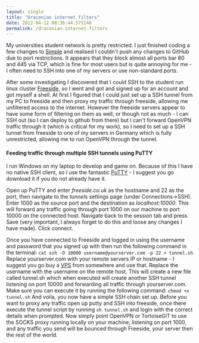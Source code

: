 ```yaml
---
layout: single
title: "Draconian internet filters"
date: 2012-04-12 00:36:44.575146
permalink: /draconian-internet-filters
---
```


My universities student network is pretty restricted. I just finished coding a few changes to [Simple](https://github.com/orf/simple) and realised I couldn't push any changes to GitHub due to port restrictions. It appears that they block almost all ports bar 80 and 445 via TCP, which is fine for most users but is quite annoying for me - I often need to SSH into one of my servers or use non-standard ports.

After some investigating I discovered that I could SSH to the student run linux cluster [Freeside](https://www.freeside.co.uk), so I went and got and signed up for an account and got myself a shell. At first I figured that I could just set up a SSH tunnel from my PC to freeside and then proxy my traffic through freeside, allowing me unfiltered access to the internet. However the freeside servers appear to have some form of filtering on them as well, or though not as much - I can SSH out (so I can deploy to github from there) but I can't forward OpenVPN traffic through it (which is critical for my work), so I need to set up a SSH tunnel from freeside to one of my servers in Germany which is fully unrestricted, allowing me to run OpenVPN through the tunnel.

#### Feeding traffic through multiple SSH tunnels using PuTTY
I run Windows on my laptop to develop and game on. Because of this I have no native SSH client, so I use the fantastic [PuTTY](http://www.chiark.greenend.org.uk/~sgtatham/putty/) - I suggest you go download it if you do not already have it.

Open up PuTTY and enter *freeside.co.uk* as the hostname and 22 as the port, then navigate to the *tunnels* settings page (under Connections->SSH). Enter 1000 as the source port and the destination as *localhost:10000*. This will forward any traffic going through port 1000 on our machine to port 10000 on the connected host. Navigate back to the session tab and press Save (very important, I always forget to do this and loose any changes I have made). Click connect.

Once you have connected to Freeside and logged in using the username and password that you signed up with then run the following command in the terminal:
``cat ssh -D 10000 username@yourserver.com -p 22 > tunnel.sh``
Replace yourserver.com with your remote servers IP or hostname - I suggest you go buy a [VPS](http://www.vps-forge.com) from somewhere and use that. Replace the username with the username on the remote host.
This will create a new file called tunnel.sh which when executed will create another SSH tunnel listening on port 10000 and forwarding all traffic through yourserver.com.
Make sure you can execute it by running the following command:
``chmod +x tunnel.sh``
And voila, you now have a simple SSH chain set up. Before you want to proxy any traffic open up putty and SSH into freeside, once there execute the tunnel script by running
``sh tunnel.sh``
and login with the correct details when prompted. Now simply point OpenVPN or TortoiseGIT to use the SOCKS proxy running locally on your machine, listening on port 1000, and any traffic you send will be bounced through Freeside, your server then the rest of the world.








    
